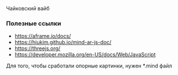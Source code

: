 Чайковский вайб

### Полезные ссылки
* https://aframe.io/docs/
* https://hiukim.github.io/mind-ar-js-doc/
* https://threejs.org/
* https://developer.mozilla.org/en-US/docs/Web/JavaScript

Для того, чтобы сработали опорные картинки, нужен *.mind файл